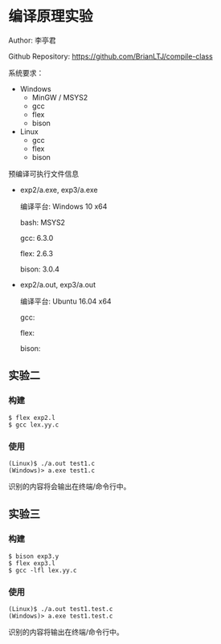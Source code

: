 # 编译原理实验

Author: 李亭君

Github Repository: https://github.com/BrianLTJ/compile-class

系统要求：

- Windows
  - MinGW / MSYS2
  - gcc
  - flex
  - bison
- Linux
  - gcc
  - flex
  - bison



预编译可执行文件信息

- exp2/a.exe, exp3/a.exe

  编译平台: Windows 10 x64

  bash: MSYS2

  gcc: 6.3.0

  flex: 2.6.3

  bison: 3.0.4

- exp2/a.out, exp3/a.out

  编译平台: Ubuntu 16.04 x64

  gcc: 

  flex: 

  bison: 



## 实验二

### 构建

```shell
$ flex exp2.l
$ gcc lex.yy.c
```

### 使用
```
(Linux)$ ./a.out test1.c
(Windows)> a.exe test1.c
```

识别的内容将会输出在终端/命令行中。



## 实验三

### 构建

```shell
$ bison exp3.y
$ flex exp3.l
$ gcc -lfl lex.yy.c
```

### 使用

```
(Linux)$ ./a.out test1.test.c
(Windows)> a.exe test1.test.c
```

识别的内容将输出在终端/命令行中。

